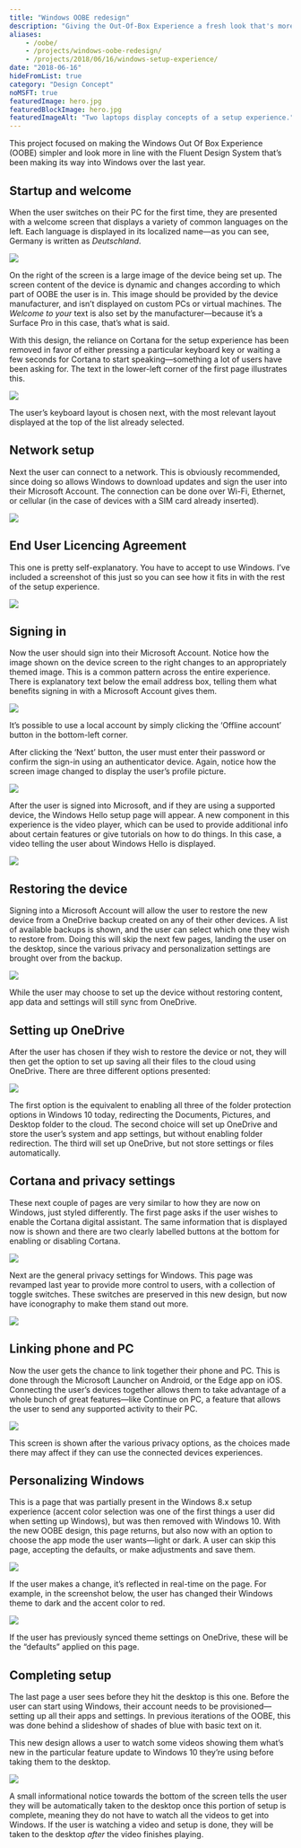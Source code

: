 ```yaml
---
title: "Windows OOBE redesign"
description: "Giving the Out-Of-Box Experience a fresh look that's more in line with the Fluent Design System."
aliases:
    - /oobe/
    - /projects/windows-oobe-redesign/
    - /projects/2018/06/16/windows-setup-experience/
date: "2018-06-16"
hideFromList: true
category: "Design Concept"
noMSFT: true
featuredImage: hero.jpg
featuredBlockImage: hero.jpg
featuredImageAlt: "Two laptops display concepts of a setup experience."
---
```


This project focused on making the Windows Out Of Box Experience (OOBE) simpler and look more in line with the Fluent Design System that’s been making its way into Windows over the last year.

## Startup and welcome

When the user switches on their PC for the first time, they are presented with a welcome screen that displays a variety of common languages on the left. Each language is displayed in its localized name—as you can see, Germany is written as _Deutschland_.

![](/images/windows-oobe-redesign/welcome.jpg)

On the right of the screen is a large image of the device being set up. The screen content of the device is dynamic and changes according to which part of OOBE the user is in. This image should be provided by the device manufacturer, and isn’t displayed on custom PCs or virtual machines. The _Welcome to your_ text is also set by the manufacturer—because it’s a Surface Pro in this case, that’s what is said.

With this design, the reliance on Cortana for the setup experience has been removed in favor of either pressing a particular keyboard key or waiting a few seconds for Cortana to start speaking—something a lot of users have been asking for. The text in the lower-left corner of the first page illustrates this.

![](/images/windows-oobe-redesign/keyboard.jpg)

The user’s keyboard layout is chosen next, with the most relevant layout displayed at the top of the list already selected.

## Network setup

Next the user can connect to a network. This is obviously recommended, since doing so allows Windows to download updates and sign the user into their Microsoft Account. The connection can be done over Wi-Fi, Ethernet, or cellular (in the case of devices with a SIM card already inserted).

![](/images/windows-oobe-redesign/wifi.jpg)

## End User Licencing Agreement

This one is pretty self-explanatory. You have to accept to use Windows. I’ve included a screenshot of this just so you can see how it fits in with the rest of the setup experience.

![](/images/windows-oobe-redesign/eula.jpg)

## Signing in

Now the user should sign into their Microsoft Account. Notice how the image shown on the device screen to the right changes to an appropriately themed image. This is a common pattern across the entire experience. There is explanatory text below the email address box, telling them what benefits signing in with a Microsoft Account gives them.

![](/images/windows-oobe-redesign/sign-in-1.jpg)

It’s possible to use a local account by simply clicking the ‘Offline account’ button in the bottom-left corner.

After clicking the ‘Next’ button, the user must enter their password or confirm the sign-in using an authenticator device. Again, notice how the screen image changed to display the user’s profile picture.

![](/images/windows-oobe-redesign/sign-in-2.jpg)

After the user is signed into Microsoft, and if they are using a supported device, the Windows Hello setup page will appear. A new component in this experience is the video player, which can be used to provide additional info about certain features or give tutorials on how to do things. In this case, a video telling the user about Windows Hello is displayed.

![](/images/windows-oobe-redesign/sign-in-hello.jpg)

## Restoring the device

Signing into a Microsoft Account will allow the user to restore the new device from a OneDrive backup created on any of their other devices. A list of available backups is shown, and the user can select which one they wish to restore from. Doing this will skip the next few pages, landing the user on the desktop, since the various privacy and personalization settings are brought over from the backup.

![](/images/windows-oobe-redesign/restore.jpg)

While the user may choose to set up the device without restoring content, app data and settings will still sync from OneDrive.

## Setting up OneDrive

After the user has chosen if they wish to restore the device or not, they will then get the option to set up saving all their files to the cloud using OneDrive. There are three different options presented:

![](/images/windows-oobe-redesign/onedrive.jpg)

The first option is the equivalent to enabling all three of the folder protection options in Windows 10 today, redirecting the Documents, Pictures, and Desktop folder to the cloud. The second choice will set up OneDrive and store the user’s system and app settings, but without enabling folder redirection. The third will set up OneDrive, but not store settings or files automatically.

## Cortana and privacy settings

These next couple of pages are very similar to how they are now on Windows, just styled differently. The first page asks if the user wishes to enable the Cortana digital assistant. The same information that is displayed now is shown and there are two clearly labelled buttons at the bottom for enabling or disabling Cortana.

![](/images/windows-oobe-redesign/cortana.jpg)

Next are the general privacy settings for Windows. This page was revamped last year to provide more control to users, with a collection of toggle switches. These switches are preserved in this new design, but now have iconography to make them stand out more.

![](/images/windows-oobe-redesign/privacy.jpg)

## Linking phone and PC

Now the user gets the chance to link together their phone and PC. This is done through the Microsoft Launcher on Android, or the Edge app on iOS. Connecting the user’s devices together allows them to take advantage of a whole bunch of great features—like Continue on PC, a feature that allows the user to send any supported activity to their PC.

![](/images/windows-oobe-redesign/continue-on-pc.jpg)

This screen is shown after the various privacy options, as the choices made there may affect if they can use the connected devices experiences.

## Personalizing Windows

This is a page that was partially present in the Windows 8.x setup experience (accent color selection was one of the first things a user did when setting up Windows), but was then removed with Windows 10. With the new OOBE design, this page returns, but also now with an option to choose the app mode the user wants—light or dark. A user can skip this page, accepting the defaults, or make adjustments and save them.

![](/images/windows-oobe-redesign/theme.jpg)

If the user makes a change, it’s reflected in real-time on the page. For example, in the screenshot below, the user has changed their Windows theme to dark and the accent color to red.

![](/images/windows-oobe-redesign/theme-changed.jpg)

If the user has previously synced theme settings on OneDrive, these will be the “defaults” applied on this page.

## Completing setup

The last page a user sees before they hit the desktop is this one. Before the user can start using Windows, their account needs to be provisioned—setting up all their apps and settings. In previous iterations of the OOBE, this was done behind a slideshow of shades of blue with basic text on it.

This new design allows a user to watch some videos showing them what’s new in the particular feature update to Windows 10 they’re using before taking them to the desktop.

![](/images/windows-oobe-redesign/finished.jpg)

A small informational notice towards the bottom of the screen tells the user they will be automatically taken to the desktop once this portion of setup is complete, meaning they do not have to watch all the videos to get into Windows. If the user is watching a video and setup is done, they will be taken to the desktop _after_ the video finishes playing.

